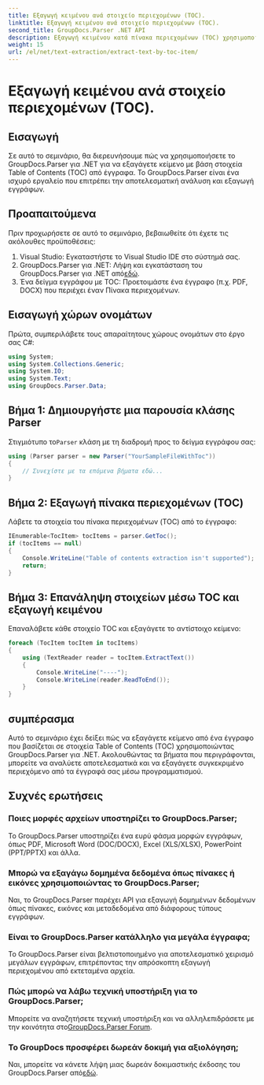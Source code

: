 ```yaml
---
title: Εξαγωγή κειμένου ανά στοιχείο περιεχομένων (TOC).
linktitle: Εξαγωγή κειμένου ανά στοιχείο περιεχομένων (TOC).
second_title: GroupDocs.Parser .NET API
description: Εξαγωγή κειμένου κατά πίνακα περιεχομένων (TOC) χρησιμοποιώντας GroupDocs.Parser για .NET. Μάθετε αποτελεσματικές τεχνικές ανάλυσης εγγράφων για δομημένη εξαγωγή δεδομένων.
weight: 15
url: /el/net/text-extraction/extract-text-by-toc-item/
---
```


# Εξαγωγή κειμένου ανά στοιχείο περιεχομένων (TOC).

## Εισαγωγή
Σε αυτό το σεμινάριο, θα διερευνήσουμε πώς να χρησιμοποιήσετε το GroupDocs.Parser για .NET για να εξαγάγετε κείμενο με βάση στοιχεία Table of Contents (TOC) από έγγραφα. Το GroupDocs.Parser είναι ένα ισχυρό εργαλείο που επιτρέπει την αποτελεσματική ανάλυση και εξαγωγή εγγράφων.
## Προαπαιτούμενα
Πριν προχωρήσετε σε αυτό το σεμινάριο, βεβαιωθείτε ότι έχετε τις ακόλουθες προϋποθέσεις:
1. Visual Studio: Εγκαταστήστε το Visual Studio IDE στο σύστημά σας.
2.  GroupDocs.Parser για .NET: Λήψη και εγκατάσταση του GroupDocs.Parser για .NET από[εδώ](https://releases.groupdocs.com/parser/net/).
3. Ένα δείγμα εγγράφου με TOC: Προετοιμάστε ένα έγγραφο (π.χ. PDF, DOCX) που περιέχει έναν Πίνακα περιεχομένων.

## Εισαγωγή χώρων ονομάτων
Πρώτα, συμπεριλάβετε τους απαραίτητους χώρους ονομάτων στο έργο σας C#:
```csharp
using System;
using System.Collections.Generic;
using System.IO;
using System.Text;
using GroupDocs.Parser.Data;
```
## Βήμα 1: Δημιουργήστε μια παρουσία κλάσης Parser
 Στιγμιότυπο το`Parser` κλάση με τη διαδρομή προς το δείγμα εγγράφου σας:
```csharp
using (Parser parser = new Parser("YourSampleFileWithToc"))
{
    // Συνεχίστε με τα επόμενα βήματα εδώ...
}
```
## Βήμα 2: Εξαγωγή πίνακα περιεχομένων (TOC)
Λάβετε τα στοιχεία του πίνακα περιεχομένων (TOC) από το έγγραφο:
```csharp
IEnumerable<TocItem> tocItems = parser.GetToc();
if (tocItems == null)
{
    Console.WriteLine("Table of contents extraction isn't supported");
    return;
}
```
## Βήμα 3: Επανάληψη στοιχείων μέσω TOC και εξαγωγή κειμένου
Επαναλάβετε κάθε στοιχείο TOC και εξαγάγετε το αντίστοιχο κείμενο:
```csharp
foreach (TocItem tocItem in tocItems)
{
    using (TextReader reader = tocItem.ExtractText())
    {
        Console.WriteLine("----");
        Console.WriteLine(reader.ReadToEnd());
    }
}
```

## συμπέρασμα
Αυτό το σεμινάριο έχει δείξει πώς να εξαγάγετε κείμενο από ένα έγγραφο που βασίζεται σε στοιχεία Table of Contents (TOC) χρησιμοποιώντας GroupDocs.Parser για .NET. Ακολουθώντας τα βήματα που περιγράφονται, μπορείτε να αναλύετε αποτελεσματικά και να εξαγάγετε συγκεκριμένο περιεχόμενο από τα έγγραφά σας μέσω προγραμματισμού.

## Συχνές ερωτήσεις
### Ποιες μορφές αρχείων υποστηρίζει το GroupDocs.Parser;
Το GroupDocs.Parser υποστηρίζει ένα ευρύ φάσμα μορφών εγγράφων, όπως PDF, Microsoft Word (DOC/DOCX), Excel (XLS/XLSX), PowerPoint (PPT/PPTX) και άλλα.
### Μπορώ να εξαγάγω δομημένα δεδομένα όπως πίνακες ή εικόνες χρησιμοποιώντας το GroupDocs.Parser;
Ναι, το GroupDocs.Parser παρέχει API για εξαγωγή δομημένων δεδομένων όπως πίνακες, εικόνες και μεταδεδομένα από διάφορους τύπους εγγράφων.
### Είναι το GroupDocs.Parser κατάλληλο για μεγάλα έγγραφα;
Το GroupDocs.Parser είναι βελτιστοποιημένο για αποτελεσματικό χειρισμό μεγάλων εγγράφων, επιτρέποντας την απρόσκοπτη εξαγωγή περιεχομένου από εκτεταμένα αρχεία.
### Πώς μπορώ να λάβω τεχνική υποστήριξη για το GroupDocs.Parser;
 Μπορείτε να αναζητήσετε τεχνική υποστήριξη και να αλληλεπιδράσετε με την κοινότητα στο[GroupDocs.Parser Forum](https://forum.groupdocs.com/c/parser/17).
### Το GroupDocs προσφέρει δωρεάν δοκιμή για αξιολόγηση;
Ναι, μπορείτε να κάνετε λήψη μιας δωρεάν δοκιμαστικής έκδοσης του GroupDocs.Parser από[εδώ](https://releases.groupdocs.com/).